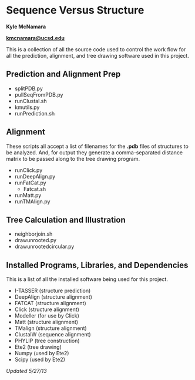Sequence Versus Structure
=======

<b>Kyle McNamara</b>

<b>kmcnamara@ucsd.edu</b>

This is a collection of all the source code used to control the work flow
for all the prediction, alignment, and tree drawing software used in this
project.

Prediction and Alignment Prep
-----------------------------

* splitPDB.py
* pullSeqFromPDB.py
* runClustal.sh
* kmutils.py
* runPrediction.sh

Alignment
---------

These scripts all accept a list of filenames for the <b>.pdb</b> files of
structures to be analyzed. And, for output they generate a comma-separated
distance matrix to be passed along to the tree drawing program.

* runClick.py
* runDeepAlign.py
* runFatCat.py
	- Fatcat.sh
* runMatt.py
* runTMAlign.py

Tree Calculation and Illustration
---------------------------------

* neighborjoin.sh
* drawunrooted.py
* drawunrootedcircular.py


Installed Programs, Libraries, and Dependencies
-----------------------------------------------

This is a list of all the installed software being used for this project.

* I-TASSER		(structure prediction)
* DeepAlign		(structure alignment)
* FATCAT		(structure alignment)
* Click			(structure alignment)
* Modeller		(for use by Click)
* Matt			(structure alignment)
* TMalign		(structure alignment)
* ClustalW		(sequence alignment)
* PHYLIP		(tree construction)
* Ete2			(tree drawing)
* Numpy			(used by Ete2)
* Scipy			(used by Ete2)



<i>Updated 5/27/13</i>
